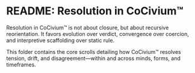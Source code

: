 # README: Resolution in CoCivium™

Resolution in CoCivium™ is not about closure, but about recursive reorientation.
It favors evolution over verdict, convergence over coercion, and interpretive
scaffolding over static rule.

This folder contains the core scrolls detailing how CoCivium™ resolves tension,
drift, and disagreement—within and across minds, forms, and timeframes.


